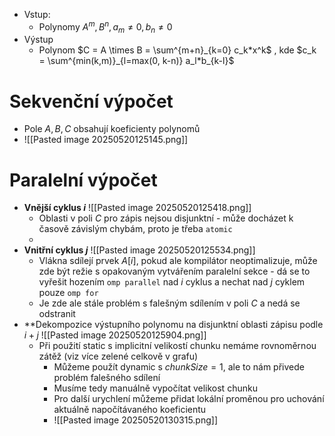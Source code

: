 - Vstup:
	- Polynomy $A^m, B^n, a_m \ne 0, b_n \ne 0$ 
- Výstup
	- Polynom $C = A \times B = \sum^{m+n}_{k=0} c_k*x^k$ , kde $c_k = \sum^{min(k,m)}_{l=max(0, k-n)} a_l*b_{k-l}$ 

# Sekvenční výpočet
- Pole $A, B, C$ obsahují koeficienty polynomů
- ![[Pasted image 20250520125145.png]]

# Paralelní výpočet
- **Vnější cyklus $i$**
	 ![[Pasted image 20250520125418.png]]
	- Oblasti v poli $C$ pro zápis nejsou disjunktní - může docházet k časově závislým chybám, proto je třeba `atomic`
	- 
- **Vnitřní cyklus $j$**
	![[Pasted image 20250520125534.png]]
	- Vlákna sdílejí prvek $A[i]$, pokud ale kompilátor neoptimalizuje, může zde být režie s opakovaným vytvářením paralelní sekce - dá se to vyřešit hozením `omp parallel` nad $i$ cyklus a nechat nad $j$ cyklem pouze `omp for`
	- Je zde ale stále problém s falešným sdílením v poli $C$ a nedá se odstranit
- **Dekompozice výstupního polynomu na disjunktní oblasti zápisu podle $i+j$ 
	![[Pasted image 20250520125904.png]]
	- Při použití static s implicitní velikostí chunku nemáme rovnoměrnou zátěž (viz více zelené celkově v grafu)
		- Můžeme použít dynamic s $chunkSize = 1$, ale to nám přivede problém falešného sdílení
		- Musíme tedy manuálně vypočítat velikost chunku
		- Pro další urychlení můžeme přidat lokální proměnou pro uchování aktuálně napočítávaného koeficientu
		- ![[Pasted image 20250520130315.png]]